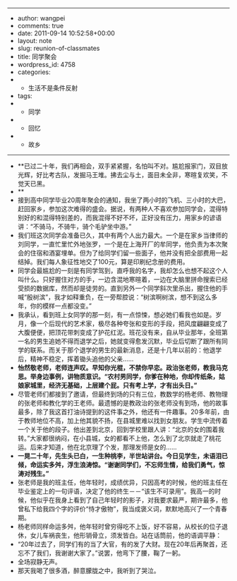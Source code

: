 - ---
- author: wangpei
- comments: true
- date: 2011-09-14 10:52:58+00:00
- layout: note
- slug: reunion-of-classmates
- title: 同学聚会
- wordpress_id: 4758
- categories:
- - 生活不是条件反射
- tags:
- - 同学
- - 回忆
- - 故乡
- ---
- **已过二十年，我们再相会，双手紧紧握，名怕叫不对。尴尬报家门，双目放光辉，好比考古队，发掘马王堆。拂去尘与土，面目未全非，寒暄复欢笑，不觉天已黑。
- **
- 接到高中同学毕业20周年聚会的通知，我坐了两小时的飞机、三小时的大巴，赶回家乡，参加这次难得的盛会。据说，有两种人不喜欢参加同学会，混得特别好的和混得特别差的，而我混得不好不坏，正好没有压力，用家乡的谚语讲：“不骑马，不骑牛，骑个毛驴坐中游。”
- 我们班这次同学会准备已久，其中有两个人出力最大。一个是在家乡当律师的刘同学，一直忙里忙外地张罗，一个是在上海开厂的牟同学，他负责为本次聚会的住宿和酒宴埋单。但为了给同学们留一些面子，他并没有把全部费用一起结掉。我们每人象征性地交了100元，算是印刷纪念册的费用。
- 同学会最尴尬的一刻是有同学驾到，直呼我的名字，我却怎么也想不起这个人叫什么。只好握住对方的手，一边含混地寒暄着，一边在大脑里拼命搜索已经受损的数据库，然而却是徒劳的。直到另外一个同学斜次里杀出，握住他的手喊“殷树滨”，我才如释重负，在一旁帮腔说：“树滨啊树滨，想不到这么多年，你的模样一点都没变。”
- 我承认，看到班上女同学的那一刻，有一点惊悚，想必她们看我也如是。岁月，像一个后现代的艺术家，极尽各种夸张和变形的手段，把风度翩翩变成了大腹便便，把顶花带刺变成了护花红泥。班花没有来，自从毕业那年，全班第一名的男生追她不得而退学之后，她就变得愈发沉默，毕业后切断了跟所有同学的联系。而关于那个退学的男生的最新消息，还是十几年以前的：他退学后，精神不稳定，挥着锄头追他的父亲……
- **怡然敬老师，老师连声叹。早知你光棍，不禁你早恋。政治张老师，教我马克思。举身边事例，讲物质意识。“农村男同学，你爹在种地，你却传纸条，姑娘家城里，经济无基础，上层建个屁。只有考上学，才有出头日。”**
- 尽管老师们都接到了邀请，但最终到场的只有三位，教数学的杨老师、教物理的张老师和教化学的王老师。最遗憾的是教政治的张老师没有到场，他的故事最多，除了我这首打油诗提到的这件事之外，他还有一件趣事。20多年前，由于教师地位不高，加上他其貌不扬，在县城里难以找到女朋友。学生中流传着一个关于他的段子。他出差到北京，回到学校里跟人讲：“北京的女的围着我转。”大家都很纳闷，在小县城，女的都看不上他，怎么到了北京就走了桃花运。后来才知道，他在北京理了个发，那理发师是女的……
- **一晃二十年，先生头已白，一生种桃李，半世站讲台。今日见学生，未语泪已倾，命运实多舛，浮生浪涛惊。“谢谢同学们，不忘师生情，给我们勇气，惊涛对残生。”**
- 张老师是我的班主任，他年轻时，成绩优异，只因高考的时候，他的班主任在毕业鉴定上的一句评语，决定了他的终生－－“该生不可录用”。我高一的时候，他似乎在我身上看到了自己年轻时的影子，对我要求最严，期许最多，他曾私下给我四个字的评价“恃才傲物”，我当成褒义词，默默地高兴了一个青春期。
- 杨老师同样命运多舛，他年轻时曾穷得吃不上饭，好不容易，从校长的位子退休，女儿车祸丧生，他形销骨立，须发皆白。站在话筒前，他的语调平静：
- “20年过去了，同学们有的当了大官，有的发了大财。现在20年后再聚首，还忘不了我们，我谢谢大家了。”说罢，他弯下了腰，鞠了一躬。
- 全场寂静无声。
- 那天我喝了很多酒，醉意朦胧之中，我听到了哭泣。
